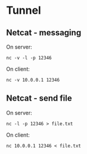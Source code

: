 # Tunnel


## Netcat - messaging
On server:
```
nc -v -l -p 12346
```

On client:
```
nc -v 10.0.0.1 12346
```


## Netcat - send file
On server:
```
nc -l -p 12346 > file.txt
```

On client:
```
nc 10.0.0.1 12346 < file.txt
```